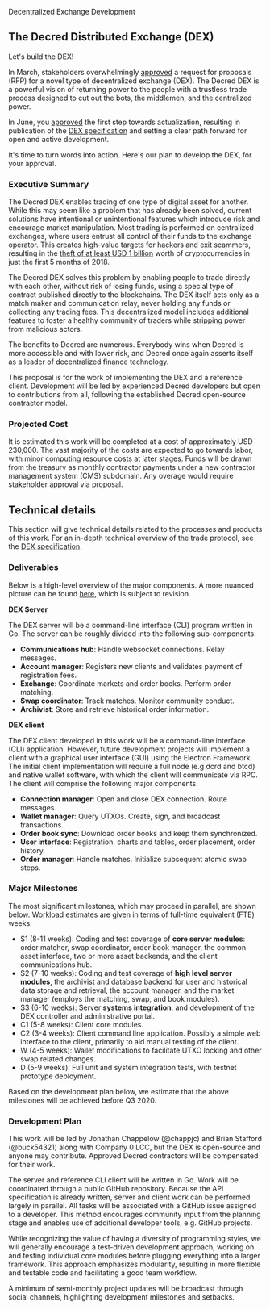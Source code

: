 Decentralized Exchange Development


## The Decred Distributed Exchange (DEX)

Let's build the DEX!

In March, stakeholders overwhelmingly [approved](https://proposals.decred.org/proposals/5431da8ff4eda8cdbf8f4f2e08566ffa573464b97ef6d6bae78e749f27800d3a) a request for proposals (RFP) for a novel type of decentralized exchange (DEX). 
The Decred DEX is a powerful vision of returning power to the people with a trustless trade process designed to cut out the bots, the middlemen, and the centralized power.

In June, you [approved](https://proposals.decred.org/proposals/a4f2a91c8589b2e5a955798d6c0f4f77f2eec13b62063c5f4102c21913dcaf32) the first step towards actualization, resulting in publication of the [DEX specification](https://github.com/decred/dcrdex) and setting a clear path forward for open and active development.

It's time to turn words into action. 
Here's our plan to develop the DEX, for your approval.

### Executive Summary

The Decred DEX enables trading of one type of digital asset for another.
While this may seem like a problem that has already been solved, current solutions have intentional or unintentional features which introduce risk and encourage market manipulation.
Most trading is performed on centralized exchanges, where users entrust all control of their funds to the exchange operator.
This creates high-value targets for hackers and exit scammers, resulting in the [theft of at least USD 1 billion](https://www.cnbc.com/2018/06/07/1-point-1b-in-cryptocurrency-was-stolen-this-year-and-it-was-easy-to-do.html) worth of cryptocurrencies in just the first 5 months of 2018.

The Decred DEX solves this problem by enabling people to trade directly with each other, without risk of losing funds, using a special type of contract published directly to the blockchains.
The DEX itself acts only as a match maker and communication relay, never holding any funds or collecting any trading fees.
This decentralized model includes additional features to foster a healthy community of traders while stripping power from malicious actors.

The benefits to Decred are numerous.
Everybody wins when Decred is more accessible and with lower risk, and Decred once again asserts itself as a leader of decentralized finance technology.

This proposal is for the work of implementing the DEX and a reference client.
Development will be led by experienced Decred developers but open to contributions from all, following the established Decred open-source contractor model.

### Projected Cost

It is estimated this work will be completed at a cost of approximately USD 230,000. The vast majority of the costs are expected to go towards labor, with minor computing resource costs at later stages. Funds will be drawn from the treasury as monthly contractor payments under a new contractor management system (CMS) subdomain. Any overage would require stakeholder approval via proposal.

## Technical details

This section will give technical details related to the processes and products of this work. 
For an in-depth technical overview of the trade protocol, see the [DEX specification](https://github.com/decred/dcrdex).

### Deliverables

Below is a high-level overview of the major components. A more nuanced picture can be found [here](https://gist.github.com/chappjc/20e33c864e81dc64ba8b1e626dedfd1f), which is subject to revision.

**DEX Server**

The DEX server will be a command-line interface (CLI) program written in Go.
The server can be roughly divided into the following sub-components. 

- **Communications hub**: Handle websocket connections. Relay messages. 
- **Account manager**: Registers new clients and validates payment of registration fees.
- **Exchange**: Coordinate markets and order books. Perform order matching. 
- **Swap coordinator**: Track matches. Monitor community conduct.
- **Archivist**: Store and retrieve historical order information.

**DEX client**

The DEX client developed in this work will be a command-line interface (CLI) application.
However, future development projects will implement a client with a graphical user interface (GUI) using the Electron Framework.
The initial client implementation will require a full node (e.g dcrd and btcd) and native wallet software, with which the client will communicate via RPC.
The client will comprise the following major components.

- **Connection manager**: Open and close DEX connection. Route messages.
- **Wallet manager**: Query UTXOs. Create, sign, and broadcast transactions.
- **Order book sync**: Download order books and keep them synchronized.
- **User interface**: Registration, charts and tables, order placement, order history.
- **Order manager**: Handle matches. Initialize subsequent atomic swap steps.

### Major Milestones

The most significant milestones, which may proceed in parallel, are shown below.  Workload estimates are given in terms of full-time equivalent (FTE) weeks:

- S1 (8-11 weeks): Coding and test coverage of **core server modules**: order matcher, swap coordinator, order book manager, the common asset interface, two or more asset backends, and the client communications hub.
- S2 (7-10 weeks): Coding and test coverage of **high level server modules**, the archivist and database backend for user and historical data storage and retrieval, the account manager, and the market manager (employs the matching, swap, and book modules).
- S3 (6-10 weeks): Server **systems integration**, and development of the DEX controller and administrative portal.
- C1 (5-8 weeks): Client core modules.
- C2 (3-4 weeks): Client command line application.  Possibly a simple web interface to the client, primarily to aid manual testing of the client.
- W (4-5 weeks): Wallet modifications to facilitate UTXO locking and other swap related changes.
- D (5-9 weeks): Full unit and system integration tests, with testnet prototype deployment.

Based on the development plan below, we estimate that the above milestones will be achieved before Q3 2020.

### Development Plan

This work will be led by Jonathan Chappelow (@chappjc) and Brian Stafford (@buck54321) along with Company 0 LCC, but the DEX is open-source and anyone may contribute. Approved Decred contractors will be compensated for their work.

The server and reference CLI client will be written in Go.
Work will be coordinated through a public GitHub repository.
Because the API specification is already written, server and client work can be performed largely in parallel.
All tasks will be associated with a GitHub issue assigned to a developer. This method encourages community input from the planning stage and enables use of additional developer tools, e.g. GitHub projects. 

While recognizing the value of having a diversity of programming styles, we will generally encourage a test-driven development approach, working on and testing individual core modules before plugging everything into a larger framework.
This approach emphasizes modularity, resulting in more flexible and testable code and facilitating a good team workflow.

A minimum of semi-monthly project updates will be broadcast through social channels, highlighting development milestones and setbacks. 
